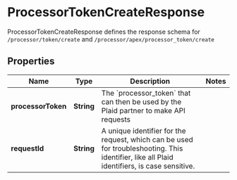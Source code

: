 

# ProcessorTokenCreateResponse

ProcessorTokenCreateResponse defines the response schema for `/processor/token/create` and `/processor/apex/processor_token/create`

## Properties

| Name | Type | Description | Notes |
|------------ | ------------- | ------------- | -------------|
|**processorToken** | **String** | The &#x60;processor_token&#x60; that can then be used by the Plaid partner to make API requests |  |
|**requestId** | **String** | A unique identifier for the request, which can be used for troubleshooting. This identifier, like all Plaid identifiers, is case sensitive. |  |




